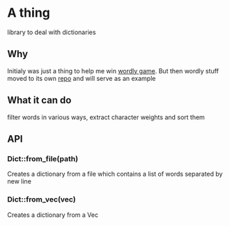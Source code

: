 # A thing
library to deal with dictionaries 

## Why
Initialy was just a thing to help me win [wordly game](https://www.powerlanguage.co.uk/wordle/). But then wordly stuff moved to its own [repo](https://github.com/Lurk/wordly_helper) and will serve as an example


## What it can do 
filter words in various ways, extract character weights and sort them

## API

### Dict::from_file(path)
Creates a dictionary from a file which contains a list of words separated by new line

### Dict::from_vec(vec)
Creates a dictionary from a Vec<String> 


